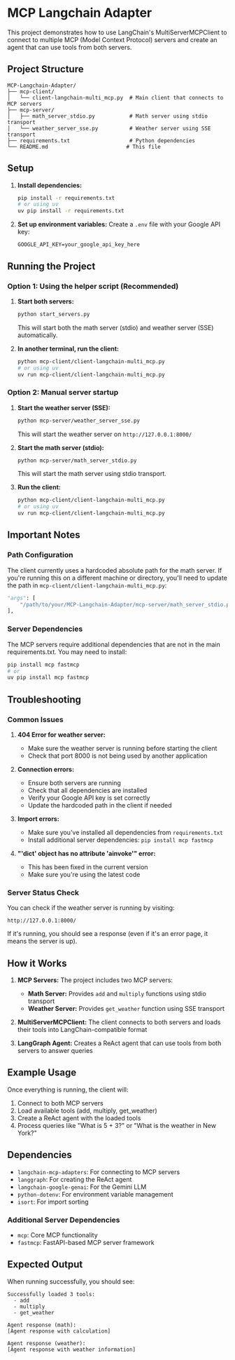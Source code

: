 # MCP Langchain Adapter

This project demonstrates how to use LangChain's MultiServerMCPClient to connect to multiple MCP (Model Context Protocol) servers and create an agent that can use tools from both servers.

## Project Structure

```
MCP-Langchain-Adapter/
├── mcp-client/
│   └── client-langchain-multi_mcp.py  # Main client that connects to MCP servers
├── mcp-server/
│   ├── math_server_stdio.py           # Math server using stdio transport
│   └── weather_server_sse.py          # Weather server using SSE transport
├── requirements.txt                   # Python dependencies
└── README.md                         # This file
```

## Setup

1. **Install dependencies:**

   ```bash
   pip install -r requirements.txt
   # or using uv
   uv pip install -r requirements.txt
   ```

2. **Set up environment variables:**
   Create a `.env` file with your Google API key:
   ```
   GOOGLE_API_KEY=your_google_api_key_here
   ```

## Running the Project

### Option 1: Using the helper script (Recommended)

1. **Start both servers:**

   ```bash
   python start_servers.py
   ```

   This will start both the math server (stdio) and weather server (SSE) automatically.

2. **In another terminal, run the client:**
   ```bash
   python mcp-client/client-langchain-multi_mcp.py
   # or using uv
   uv run mcp-client/client-langchain-multi_mcp.py
   ```

### Option 2: Manual server startup

1. **Start the weather server (SSE):**

   ```bash
   python mcp-server/weather_server_sse.py
   ```

   This will start the weather server on `http://127.0.0.1:8000/`

2. **Start the math server (stdio):**

   ```bash
   python mcp-server/math_server_stdio.py
   ```

   This will start the math server using stdio transport.

3. **Run the client:**
   ```bash
   python mcp-client/client-langchain-multi_mcp.py
   # or using uv
   uv run mcp-client/client-langchain-multi_mcp.py
   ```

## Important Notes

### Path Configuration

The client currently uses a hardcoded absolute path for the math server. If you're running this on a different machine or directory, you'll need to update the path in `mcp-client/client-langchain-multi_mcp.py`:

```python
"args": [
    "/path/to/your/MCP-Langchain-Adapter/mcp-server/math_server_stdio.py"
],
```

### Server Dependencies

The MCP servers require additional dependencies that are not in the main requirements.txt. You may need to install:

```bash
pip install mcp fastmcp
# or
uv pip install mcp fastmcp
```

## Troubleshooting

### Common Issues

1. **404 Error for weather server:**

   - Make sure the weather server is running before starting the client
   - Check that port 8000 is not being used by another application

2. **Connection errors:**

   - Ensure both servers are running
   - Check that all dependencies are installed
   - Verify your Google API key is set correctly
   - Update the hardcoded path in the client if needed

3. **Import errors:**

   - Make sure you've installed all dependencies from `requirements.txt`
   - Install additional server dependencies: `pip install mcp fastmcp`

4. **"'dict' object has no attribute 'ainvoke'" error:**
   - This has been fixed in the current version
   - Make sure you're using the latest code

### Server Status Check

You can check if the weather server is running by visiting:

```
http://127.0.0.1:8000/
```

If it's running, you should see a response (even if it's an error page, it means the server is up).

## How it Works

1. **MCP Servers:** The project includes two MCP servers:

   - **Math Server:** Provides `add` and `multiply` functions using stdio transport
   - **Weather Server:** Provides `get_weather` function using SSE transport

2. **MultiServerMCPClient:** The client connects to both servers and loads their tools into LangChain-compatible format

3. **LangGraph Agent:** Creates a ReAct agent that can use tools from both servers to answer queries

## Example Usage

Once everything is running, the client will:

1. Connect to both MCP servers
2. Load available tools (add, multiply, get_weather)
3. Create a ReAct agent with the loaded tools
4. Process queries like "What is 5 + 3?" or "What is the weather in New York?"

## Dependencies

- `langchain-mcp-adapters`: For connecting to MCP servers
- `langgraph`: For creating the ReAct agent
- `langchain-google-genai`: For the Gemini LLM
- `python-dotenv`: For environment variable management
- `isort`: For import sorting

### Additional Server Dependencies

- `mcp`: Core MCP functionality
- `fastmcp`: FastAPI-based MCP server framework

## Expected Output

When running successfully, you should see:

```
Successfully loaded 3 tools:
  - add
  - multiply
  - get_weather

Agent response (math):
[Agent response with calculation]

Agent response (weather):
[Agent response with weather information]
```
